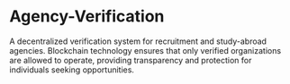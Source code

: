 # Agency-Verification
A decentralized verification system for recruitment and study-abroad agencies. Blockchain technology ensures that only verified organizations are allowed to operate, providing transparency and protection for individuals seeking opportunities.
